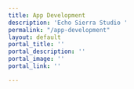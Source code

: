 ```yaml
---
title: App Development
description: 'Echo Sierra Studio '
permalink: "/app-development"
layout: default
portal_title: ''
portal_description: ''
portal_image: ''
portal_link: ''

---
```


